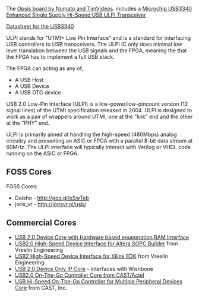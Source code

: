 
The 
[Opsis board by Numato and TimVideos](http://hdmi2usb.tv/opsis).
includes a 
[Microchip USB3340 Enhanced Single Supply Hi-Speed USB ULPI Transceiver](http://www.microchip.com/wwwproducts/Devices.aspx?product=USB3340)

[Datasheet for the USB3340](http://ww1.microchip.com/downloads/en/DeviceDoc/00001678A.pdf)

ULPI stands for "UTMI+ Low Pin Interface" and is a standard for interfacing USB
controllers to USB transceivers. The ULPI IC only does minimal low level
translation between the USB signals and the FPGA, meaning the that the FPGA has
to implement a full USB stack.

The FPGA can acting as any of,
 * A USB Host
 * A USB Device
 * A USB OTG device


USB 2.0 Low-Pin Interface (ULPI) is a low-power/low-pincount version (12 signal
lines) of the UTMI specification released in 2004. ULPI is designed to work as
a pair of wrappers around UTMI, one at the "link" end and the other at the
"PHY" end.

ULPI is primarily aimed at handling the high-speed (480Mbps) analog circuitry
and presenting an ASIC or FPGA with a parallel 8-bit data stream at 60MHz. The
ULPI interface will typically interact with Verilog or VHDL code running on the
ASIC or FPGA.

## FOSS Cores

FOSS Cores:
 * Daisho - http://goo.gl/eSwTeb
 * joris_vr - http://jorisvr.nl/usb/

## Commercial Cores

* [USB 2.0 Device Core with Hardware based enumeration RAM Interface](http://www.slscorp.com/ip-cores/communication/usb-20-device/usb20hr.html)
* [USB2.0 High-Speed Device Interface for Altera SOPC Builder](http://www.vreelin.com/altera/usbusermanual_altera.pdf) from Vreelin Engineering
* [USB2 High-Speed Device Interface for Xilinx EDK](http://www.vreelin.com/usbusermanual-xilinxpdf.pdf) from Vreelin Engineering
* [USB 2.0 Device Only IP Core](http://www.hitechglobal.com/IPCores/usbdevice.htm) - interfaces with Wishbone
* [USB2.0 On-The-Go Controller Core from CAST/Actel](http://www.actel.com/ipdocs/cast_usbhs-otg-sd-ac_DS.pdf)
* [USB Hi-Speed On-The-Go Controller for Multiple Peripheral Devices Core](http://www.cast-inc.com/ip-cores/interfaces/usbhs-otg-mpd/index.html) from CAST, Inc.

